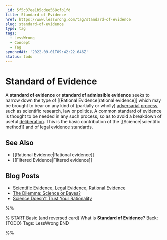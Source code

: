 ```yaml
---
_id: 5f5c37ee1b5cdee568cfb1fd
title: Standard of Evidence
href: https://www.lesswrong.com/tag/standard-of-evidence
slug: standard-of-evidence
type: tag
tags:
  - LessWrong
  - Concept
  - Tag
synchedAt: '2022-09-01T09:42:22.646Z'
status: todo
---
```


# Standard of Evidence

A **standard of evidence** or **standard of admissible evidence** seeks to narrow down the type of [[Rational Evidence|rational evidence]] which may be brought to bear on any kind of (partially or wholly) [adversarial process](https://wiki.lesswrong.com/wiki/adversarial_process), such as scientific research, law or politics. A common standard of evidence is thought to be needed in any such process, so as to avoid a breakdown of useful [deliberation](https://wiki.lesswrong.com/wiki/deliberation). This is the basic contribution of the [[Science|scientific method]] and of legal evidence standards.

## See Also

- [[Rational Evidence|Rational evidence]]
- [[Filtered Evidence|Filtered evidence]]

## Blog Posts

- [Scientific Evidence, Legal Evidence, Rational Evidence](http://lesswrong.com/lw/in/scientific_evidence_legal_evidence_rational/)
- [The Dilemma: Science or Bayes?](http://lesswrong.com/lw/qa/the_dilemma_science_or_bayes/)
- [Science Doesn't Trust Your Rationality](http://lesswrong.com/lw/qb/science_doesnt_trust_your_rationality/)


%%

% START
Basic (and reversed card)
What is **Standard of Evidence**?
Back: {TODO}
Tags: LessWrong
END
<!--ID: 1663156967349-->


%%
	

